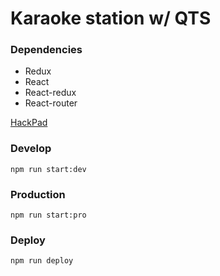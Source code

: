 Karaoke station w/ QTS
=====

### Dependencies
- Redux
- React
- React-redux
- React-router

[HackPad](https://hackpad.com/Karaoke-Station-Web-Client-2k0DVADwvmc)

### Develop

```
npm run start:dev
```

### Production

```
npm run start:pro
```

### Deploy

```
npm run deploy
```

